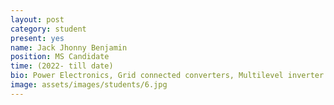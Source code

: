 ```yaml
---
layout: post
category: student
present: yes
name: Jack Jhonny Benjamin
position: MS Candidate
time: (2022- till date)
bio: Power Electronics, Grid connected converters, Multilevel inverter
image: assets/images/students/6.jpg
---
```

